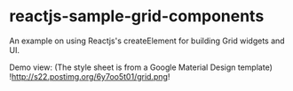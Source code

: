 # reactjs-sample-grid-components
An example on using Reactjs's createElement for building Grid widgets and UI.

Demo view: (The style sheet is from a Google Material Design template)
!http://s22.postimg.org/6y7oo5t01/grid.png!
